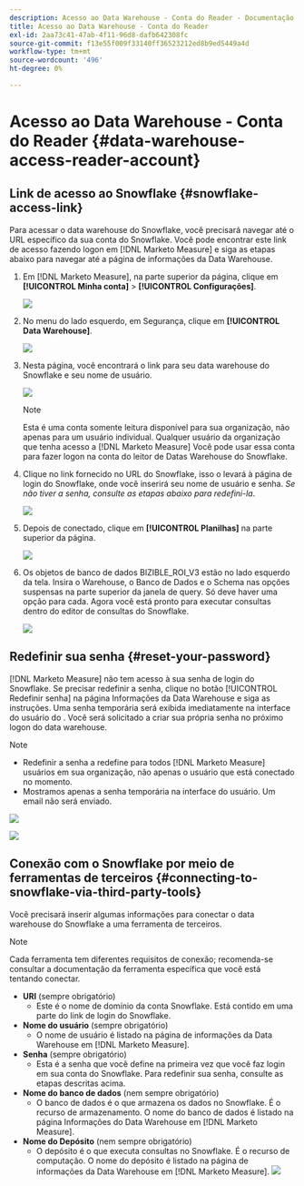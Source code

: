 ```yaml
---
description: Acesso ao Data Warehouse - Conta do Reader - Documentação do produto
title: Acesso ao Data Warehouse - Conta do Reader
exl-id: 2aa73c41-47ab-4f11-96d8-dafb642308fc
source-git-commit: f13e55f009f33140ff36523212ed8b9ed5449a4d
workflow-type: tm+mt
source-wordcount: '496'
ht-degree: 0%

---
```


# Acesso ao Data Warehouse - Conta do Reader {#data-warehouse-access-reader-account}

## Link de acesso ao Snowflake {#snowflake-access-link}

Para acessar o data warehouse do Snowflake, você precisará navegar até o URL específico da sua conta do Snowflake. Você pode encontrar este link de acesso fazendo logon em [!DNL Marketo Measure] e siga as etapas abaixo para navegar até a página de informações da Data Warehouse.

1. Em [!DNL Marketo Measure], na parte superior da página, clique em **[!UICONTROL Minha conta]** > **[!UICONTROL Configurações]**.

   ![](assets/data-warehouse-access-reader-account-1.png)

1. No menu do lado esquerdo, em Segurança, clique em **[!UICONTROL Data Warehouse]**.

   ![](assets/data-warehouse-access-reader-account-2.png)

1. Nesta página, você encontrará o link para seu data warehouse do Snowflake e seu nome de usuário.

   ![](assets/data-warehouse-access-reader-account-3.png)

   >[!NOTE]
   >
   >Esta é uma conta somente leitura disponível para sua organização, não apenas para um usuário individual. Qualquer usuário da organização que tenha acesso a [!DNL Marketo Measure] Você pode usar essa conta para fazer logon na conta do leitor de Datas Warehouse do Snowflake.

1. Clique no link fornecido no URL do Snowflake, isso o levará à página de login do Snowflake, onde você inserirá seu nome de usuário e senha. _Se não tiver a senha, consulte as etapas abaixo para redefini-la_.

   ![](assets/data-warehouse-access-reader-account-4.png)

1. Depois de conectado, clique em **[!UICONTROL Planilhas]** na parte superior da página.

   ![](assets/data-warehouse-access-reader-account-5.png)

1. Os objetos de banco de dados BIZIBLE_ROI_V3 estão no lado esquerdo da tela. Insira o Warehouse, o Banco de Dados e o Schema nas opções suspensas na parte superior da janela de query. Só deve haver uma opção para cada. Agora você está pronto para executar consultas dentro do editor de consultas do Snowflake.

   ![](assets/data-warehouse-access-reader-account-6.png)

## Redefinir sua senha {#reset-your-password}

[!DNL Marketo Measure] não tem acesso à sua senha de login do Snowflake. Se precisar redefinir a senha, clique no botão [!UICONTROL Redefinir senha] na página Informações da Data Warehouse e siga as instruções. Uma senha temporária será exibida imediatamente na interface do usuário do . Você será solicitado a criar sua própria senha no próximo logon do data warehouse.

>[!NOTE]
>
>* Redefinir a senha a redefine para todos [!DNL Marketo Measure] usuários em sua organização, não apenas o usuário que está conectado no momento.
>* Mostramos apenas a senha temporária na interface do usuário. Um email não será enviado.


![](assets/data-warehouse-access-reader-account-7.png)

![](assets/data-warehouse-access-reader-account-8.png)

## Conexão com o Snowflake por meio de ferramentas de terceiros {#connecting-to-snowflake-via-third-party-tools}

Você precisará inserir algumas informações para conectar o data warehouse do Snowflake a uma ferramenta de terceiros.

>[!NOTE]
>
>Cada ferramenta tem diferentes requisitos de conexão; recomenda-se consultar a documentação da ferramenta específica que você está tentando conectar.

* **URI** (sempre obrigatório)
   * Este é o nome de domínio da conta Snowflake.  Está contido em uma parte do link de login do Snowflake.
* **Nome do usuário** (sempre obrigatório)
   * O nome de usuário é listado na página de informações da Data Warehouse em [!DNL Marketo Measure].
* **Senha** (sempre obrigatório)
   * Esta é a senha que você define na primeira vez que você faz login em sua conta do Snowflake.  Para redefinir sua senha, consulte as etapas descritas acima.
* **Nome do banco de dados** (nem sempre obrigatório)
   * O banco de dados é o que armazena os dados no Snowflake. É o recurso de armazenamento. O nome do banco de dados é listado na página Informações do Data Warehouse em [!DNL Marketo Measure].
* **Nome do Depósito** (nem sempre obrigatório)
   * O depósito é o que executa consultas no Snowflake. É o recurso de computação.  O nome do depósito é listado na página de informações da Data Warehouse em [!DNL Marketo Measure].
   ![](assets/data-warehouse-access-reader-account-9.png)
